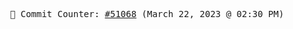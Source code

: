 <p align="center">
    <samp>
        📮 Commit Counter: <a href="https://github.com/Javascript-void0/Javascript-void0/commits/main">#51068</a> (March 22, 2023 @ 02:30 PM)
    </samp>
</p>